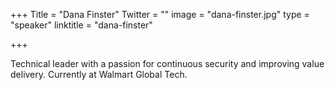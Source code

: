 +++
Title = "Dana Finster"
Twitter = ""
image = "dana-finster.jpg"
type = "speaker"
linktitle = "dana-finster"

+++

Technical leader with a passion for continuous security and improving value delivery. Currently at Walmart Global Tech.